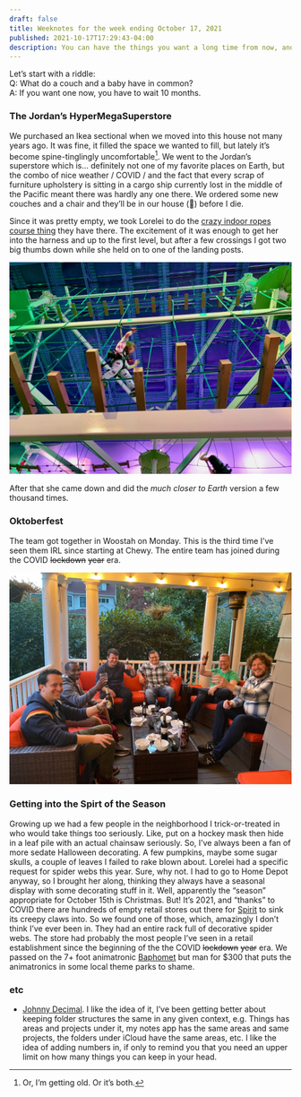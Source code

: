 ```yaml
---
draft: false
title: Weeknotes for the week ending October 17, 2021
published: 2021-10-17T17:29:43-04:00
description: You can have the things you want a long time from now, and the things you don't want now.
---
```


Let’s start with a riddle:<br />
Q: What do a couch and a baby have in common?<br />
A: If you want one now, you have to wait 10 months.

### The Jordan’s HyperMegaSuperstore
We purchased an Ikea sectional when we moved into this house not many years ago. It was fine, it filled the space we wanted to fill, but lately it’s become spine-tinglingly uncomfortable[^1]. We went to the Jordan’s superstore which is… definitely not one of my favorite places on Earth, but the combo of nice weather / COVID / and the fact that every scrap of furniture upholstery is sitting in a cargo ship currently lost in the middle of the Pacific meant there was hardly any one there. We ordered some new couches and a chair and they’ll be in our house (<span role="image" aria-label="fingers crossed">🤞</span>) before I die.

Since it was pretty empty, we took Lorelei to do the [crazy indoor ropes course thing](https://www.beanstalkatjordans.com) they have there. The excitement of it was enough to get her into the harness and up to the first level, but after a few crossings I got two big thumbs down while she held on to one of the landing posts.

![Lorelei running across the ropes course](../images/2021/ropes-course.jpeg)

After that she came down and did the _much closer to Earth_ version a few thousand times.

### Oktoberfest
The team got together in Woostah on Monday. This is the third time I’ve seen them IRL since starting at Chewy. The entire team has joined during the COVID <s>lockdown</s> <s>year</s> era.

![A bunch of dudes sitting on a porch.](../images/2021/sausage-fest.jpeg)

### Getting into the Spirt of the Season
Growing up we had a few people in the neighborhood I trick-or-treated in who would take things too seriously. Like, put on a hockey mask then hide in a leaf pile with an actual chainsaw seriously. So, I’ve always been a fan of more sedate Halloween decorating. A few pumpkins, maybe some sugar skulls, a couple of leaves I failed to rake blown about. Lorelei had a specific request for spider webs this year. Sure, why not. I had to go to Home Depot anyway, so I brought her along, thinking they always have a seasonal display with some decorating stuff in it. Well, apparently the “season” appropriate for October 15th is Christmas. But! It’s 2021, and “thanks” to COVID there are hundreds of empty retail stores out there for [Spirit](https://www.spirithalloween.com) to sink its creepy claws into. So we found one of those, which, amazingly I don’t think I’ve ever been in. They had an entire rack full of decorative spider webs. The store had probably the most people I’ve seen in a retail establishment since the beginning of the the COVID <s>lockdown</s> <s>year</s> era. We passed on the 7+ foot animatronic [Baphomet](https://www.spirithalloween.com/product/decorations/animatronics/7-6-ft-baphomet-animatronic-decorations/pc/1005/c/0/sc/1011/222779.uts) but man for $300 that puts the animatronics in some local theme parks to shame.

### etc
- [Johnny Decimal](https://johnnydecimal.com). I like the idea of it, I’ve been getting better about keeping folder structures the same in any given context, e.g. Things has areas and projects under it, my notes app has the same areas and same projects, the folders under iCloud have the same areas, etc. I like the idea of adding numbers in, if only to remind you that you need an upper limit on how many things you can keep in your head.

[^1]: Or, I’m getting old. Or it’s both. 